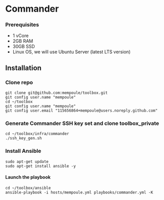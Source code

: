 # Commander

### Prerequisites

 - 1 vCore
 - 2GB RAM
 - 30GB SSD
 - Linux OS, we will use Ubuntu Server (latest LTS version)

## Installation

### Clone repo

    git clone git@github.com:mempoule/toolbox.git
    git config user.name "mempoule"
    cd ~/toolbox
    git config user.name "mempoule"
    git config user.email "115656864+mempoule@users.noreply.github.com"

### Generate Commander SSH key set and clone toolbox_private

    cd ~/toolbox/infra/commander
    ./ssh_key_gen.sh

### Install Ansible

    sudo apt-get update
    sudo apt-get install ansible -y

#### Launch the playbook

    cd ~/toolbox/ansible
    ansible-playbook -i hosts/mempoule.yml playbooks/commander.yml -K







